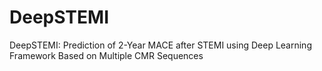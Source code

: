 # DeepSTEMI
DeepSTEMI: Prediction of 2-Year MACE after STEMI using Deep Learning Framework Based on Multiple CMR Sequences
